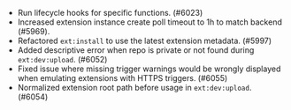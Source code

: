 - Run lifecycle hooks for specific functions. (#6023)
- Increased extension instance create poll timeout to 1h to match backend (#5969).
- Refactored `ext:install` to use the latest extension metadata. (#5997)
- Added descriptive error when repo is private or not found during `ext:dev:upload`. (#6052)
- Fixed issue where missing trigger warnings would be wrongly displayed when emulating extensions with HTTPS triggers. (#6055)
- Normalized extension root path before usage in `ext:dev:upload`. (#6054)
